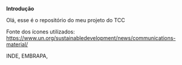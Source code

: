 **Introdução**

Olá, esse é o repositório do meu projeto do TCC



Fonte dos ícones utilizados: https://www.un.org/sustainabledevelopment/news/communications-material/


INDE, EMBRAPA, 